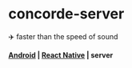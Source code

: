 # concorde-server
:airplane: faster than the speed of sound

**[Android](https://github.com/mirceadino/concorde-android) | [React Native](https://github.com/mirceadino/concorde-react-native) | server**
